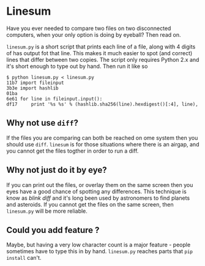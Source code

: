 # Linesum

Have you ever needed to compare two files on two disconnected computers, when your only option is doing by eyeball? Then read on.

`linesum.py` is a short script that prints each line of a file, along with 4 digits of has output fot that line. This makes it much easier to spot (and correct) lines that differ between two copies. The script only requires Python 2.x and it's short enough to type out by hand. Then run it like so

```
$ python linesum.py < linesum.py 
11b7 import fileinput
3b3e import hashlib
01ba 
6e61 for line in fileinput.input():
df17     print '%s %s' % (hashlib.sha256(line).hexdigest()[:4], line),
```

## Why not use `diff`?

If the files you are comparing can both be reached on ome system then you should use `diff`. `linesum` is for those situations where there is an airgap, and you cannot get the files togther in order to run a diff.

## Why not just do it by eye?

If you can print out the files, or overlay them on the same screen then you eyes have a good chance of spotting any differences. This technique is know as *blink diff* and it's long been used by astronomers to find planets and asteroids. If you cannot get the files on the same screen, then `linesum.py` will be more reliable.

## Could you add feature <x>?

Maybe, but having a very low character count is a major feature - people sometimes have to type this in by hand. `linesum.py` reaches parts that `pip install` can't.
